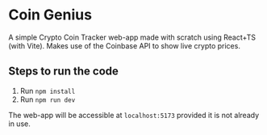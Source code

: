 # Coin Genius
A simple Crypto Coin Tracker web-app made with scratch using React+TS (with Vite). Makes use of the Coinbase API to show live crypto prices.

## Steps to run the code
1. Run `npm install`
2. Run `npm run dev`

The web-app will be accessible at `localhost:5173` provided it is not already in use.
